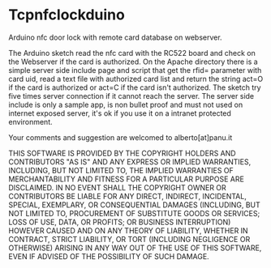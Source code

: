 Tcpnfclockduino
===============

Arduino nfc door lock with remote card database on webserver.

The Arduino sketch read the nfc card with the RC522 board and check on the Webserver if the card is authorized.
On the Apache directory there is a simple server side include page and script that get the rfid= parameter with card uid,
read a text file with authorized card list and return the string
act=O
if the card is authorized or
act=C
if the card isn't authorized.
The sketch try five times server connection if it cannot reach the server.
The server side include is only a sample app, is non bullet proof and must not used on internet exposed server,
it's ok if you use it on a intranet protected environment.

Your comments and suggestion are welcomed to alberto[at]panu.it

THIS SOFTWARE IS PROVIDED BY THE COPYRIGHT HOLDERS AND CONTRIBUTORS "AS IS" AND ANY EXPRESS OR IMPLIED WARRANTIES, INCLUDING, BUT NOT LIMITED TO, THE IMPLIED WARRANTIES OF MERCHANTABILITY AND FITNESS FOR A PARTICULAR PURPOSE ARE DISCLAIMED. IN NO EVENT SHALL THE COPYRIGHT OWNER OR CONTRIBUTORS BE LIABLE FOR ANY DIRECT, INDIRECT, INCIDENTAL, SPECIAL, EXEMPLARY, OR CONSEQUENTIAL DAMAGES (INCLUDING, BUT NOT LIMITED TO, PROCUREMENT OF SUBSTITUTE GOODS OR SERVICES; LOSS OF USE, DATA, OR PROFITS; OR BUSINESS INTERRUPTION) HOWEVER CAUSED AND ON ANY THEORY OF LIABILITY, WHETHER IN CONTRACT, STRICT LIABILITY, OR TORT (INCLUDING NEGLIGENCE OR OTHERWISE) ARISING IN ANY WAY OUT OF THE USE OF THIS SOFTWARE, EVEN IF ADVISED OF THE POSSIBILITY OF SUCH DAMAGE.